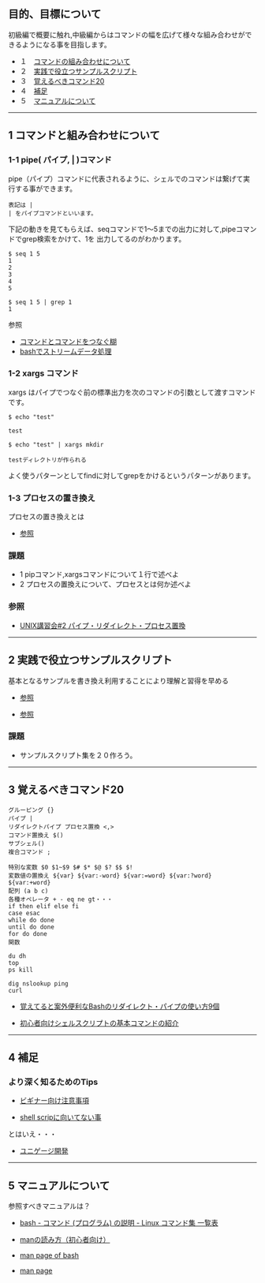 ## 目的、目標について

初級編で概要に触れ,中級編からはコマンドの幅を広げて様々な組み合わせができるようになる事を目指します。

<!--more-->

- １　[コマンドの組み合わせについて](#part1)
- ２　[実践で役立つサンプルスクリプト](#part2)
- ３　[覚えるべきコマンド20](#part3)
- ４　[補足](#part4)
- ５　[マニュアルについて](#part5)


<a id="part1"></a>
<hr>

## 1 コマンドと組み合わせについて
 
### 1-1 pipe( パイプ, | )コマンド
pipe（パイプ）コマンドに代表されるように、シェルでのコマンドは繋げて実行する事ができます。

```
表記は |
| をパイプコマンドといいます。
```

下記の動きを見てもらえば、seqコマンドで1〜5までの出力に対して,pipeコマンドでgrep検索をかけて、1を
出力してるのがわかります。

```
$ seq 1 5
1
2
3
4
5

$ seq 1 5 | grep 1
1

```




参照

- [コマンドとコマンドをつなぐ糊](https://qiita.com/greymd/items/32d4dcb6fff4832f1fc5#%E3%83%91%E3%82%A4%E3%83%97--%CE%B1-xargs-commanda--xargs--i-commandb-   )
- [bashでストリームデータ処理](https://qiita.com/debug-ito/items/1bc877d62ec04dfa938a)

### 1-2 xargs コマンド

xargs はパイプでつなぐ前の標準出力を次のコマンドの引数として渡すコマンドです。

```
$ echo "test"

test

$ echo "test" | xargs mkdir

testディレクトリが作られる

```

よく使うパターンとしてfindに対してgrepをかけるというパターンがあります。


### 1-3 プロセスの置き換え

プロセスの置き換えとは

- [参照](http://sechiro.hatenablog.com/entry/2013/08/15/bash%E3%81%AE%E3%83%97%E3%83%AD%E3%82%BB%E3%82%B9%E7%BD%AE%E6%8F%9B%E6%A9%9F%E8%83%BD%E3%82%92%E6%B4%BB%E7%94%A8%E3%81%97%E3%81%A6%E3%80%81%E3%82%B7%E3%82%A7%E3%83%AB%E4%BD%9C%E6%A5%AD%E3%82%84%E3%82%B9)


### 課題
- 1 pipコマンド,xargsコマンドについて１行で述べよ
- 2 プロセスの置換えについて、プロセスとは何か述べよ



### 参照

- [UNIX講習会#2 パイプ・リダイレクト・プロセス置換](https://qiita.com/informationsea/items/a9092d40d20e059f0482)



<a id="part2"></a>
<hr>

## 2 実践で役立つサンプルスクリプト

基本となるサンプルを書き換え利用することにより理解と習得を早める

- [参照](http://linux.just4fun.biz/?%E9%80%86%E5%BC%95%E3%81%8D%E3%82%B7%E3%82%A7%E3%83%AB%E3%82%B9%E3%82%AF%E3%83%AA%E3%83%97%E3%83%88#a9c8acd3)

- [参照](http://www.shuwasystem.co.jp/products/7980html/0884.html)


### 課題
- サンプルスクリプト集を２０作ろう。

<a id="part3"></a>
<hr>

## 3 覚えるべきコマンド20

```
グルーピング {}
パイプ |
リダイレクトパイプ プロセス置換 <,>
コマンド置換え $()
サブシェル()
複合コマンド ;

特別な変数 $0 $1~$9 $# $* $@ $? $$ $!
変数値の置換え ${var} ${var:-word} ${var:=word} ${var:?word} ${var:+word}
配列 (a b c)
各種オペレータ + - eq ne gt・・・
if then elif else fi
case esac
while do done
until do done
for do done
関数

du dh
top
ps kill

dig nslookup ping
curl
```


- [覚えてると案外便利なBashのリダイレクト・パイプの使い方9個](https://orebibou.com/2016/02/%E8%A6%9A%E3%81%88%E3%81%A6%E3%82%8B%E3%81%A8%E6%A1%88%E5%A4%96%E4%BE%BF%E5%88%A9%E3%81%AAbash%E3%81%AE%E3%83%AA%E3%83%80%E3%82%A4%E3%83%AC%E3%82%AF%E3%83%88%E3%83%BB%E3%83%91%E3%82%A4%E3%83%97/)


- [初心者向けシェルスクリプトの基本コマンドの紹介](https://qiita.com/zayarwinttun/items/0dae4cb66d8f4bd2a337)


<a id="part4"></a>
<hr>

## 4 補足

### より深く知るためのTips

- [ビギナー向け注意事項](http://wiki.bash-hackers.org/scripting/newbie_traps)

- [shell scripに向いてない事](http://tldp.org/LDP/abs/html/why-shell.html)

とはいえ・・・

- [ユニゲージ開発](https://www.usp-lab.com/methodology.html)


<a id="part5"></a>
<hr>

## 5 マニュアルについて

参照すべきマニュアルは？

- [bash - コマンド (プログラム) の説明 - Linux コマンド集 一覧表](http://kazmax.zpp.jp/cmd/b/bash.1.html)

- [manの読み方（初心者向け）](https://qiita.com/aosho235/items/0f2b73d08eb645c05208)

- [man page of bash](https://linuxjm.osdn.jp/html/GNU_bash/man1/bash.1.html)

- [man page](https://man.cx/bash)



